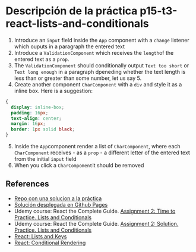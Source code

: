 # Descripción de la práctica p15-t3-react-lists-and-conditionals

1.  Introduce an `input` field inside the `App` component with a `change` listener which ouputs in a paragraph the entered text
2. Introduce a `ValidationComponent` which receives the `length`of the entered text as a `prop`.
3. The `ValidationComponent` should conditionally output `Text too short` or `Text long enough` in a paragraph dpeneding whether the text length is less than or greater than some number, let us say 5.
4. Create another component `CharComponent` with a `div` and style it as a inline box. Here is a suggestion:
  ```css
{
    display: inline-box;
    padding: 16px;
    text-align: center;
    margin: 16px;
    border: 1px solid black;
}
  ```
5. Inside the `App`component render a list of `CharComponent`, where each `CharComponent` receives - as a `prop` - a different letter of the entered  text from the initial `input` field
6. When you click a `CharCompoment`it should be removed




## References

* [Repo con una solucion a la práctica]({{site.github_org}}/p15-t3-react-lists-and-conditionals-solution)
* [Solución desplegada en Github Pages]({{site.despliegue_apuntes}}/p15-t3-react-lists-and-conditionals-solution/)
* Udemy course: React the Complete Guide. [Assignment 2: Time to Practice. Lists and Conditionals](https://www.udemy.com/course/react-the-complete-guide-incl-redux/learn/practice/16066/introduction#bookmarks)
* Udemy course: React the Complete Guide. [Assignment 2: Solution. Practice. Lists and Conditionals](https://www.udemy.com/course/react-the-complete-guide-incl-redux/learn/lecture/12982502#bookmarks)
* [React: Lists and Keys](https://reactjs.org/docs/lists-and-keys.html)
* [React: Conditional Rendering](https://reactjs.org/docs/conditional-rendering.html)
